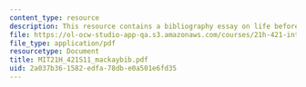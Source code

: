 ```yaml
---
content_type: resource
description: This resource contains a bibliography essay on life before the quabbin.
file: https://ol-ocw-studio-app-qa.s3.amazonaws.com/courses/21h-421-introduction-to-environmental-history-spring-2011/2a037b361582edfa78dbe0a501e6fd35_MIT21H_421S11_mackaybib.pdf
file_type: application/pdf
resourcetype: Document
title: MIT21H_421S11_mackaybib.pdf
uid: 2a037b36-1582-edfa-78db-e0a501e6fd35
---
```

